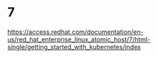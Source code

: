 # 7
https://access.redhat.com/documentation/en-us/red_hat_enterprise_linux_atomic_host/7/html-single/getting_started_with_kubernetes/index
